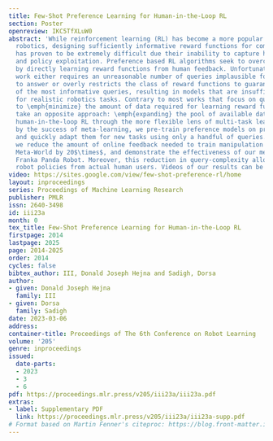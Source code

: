 ```yaml
---
title: Few-Shot Preference Learning for Human-in-the-Loop RL
section: Poster
openreview: IKC5TfXLuW0
abstract: 'While reinforcement learning (RL) has become a more popular approach for
  robotics, designing sufficiently informative reward functions for complex tasks
  has proven to be extremely difficult due their inability to capture human intent
  and policy exploitation. Preference based RL algorithms seek to overcome these challenges
  by directly learning reward functions from human feedback. Unfortunately, prior
  work either requires an unreasonable number of queries implausible for any human
  to answer or overly restricts the class of reward functions to guarantee the elicitation
  of the most informative queries, resulting in models that are insufficiently expressive
  for realistic robotics tasks. Contrary to most works that focus on query selection
  to \emph{minimize} the amount of data required for learning reward functions, we
  take an opposite approach: \emph{expanding} the pool of available data by viewing
  human-in-the-loop RL through the more flexible lens of multi-task learning. Motivated
  by the success of meta-learning, we pre-train preference models on prior task data
  and quickly adapt them for new tasks using only a handful of queries. Empirically,
  we reduce the amount of online feedback needed to train manipulation policies in
  Meta-World by 20$\times$, and demonstrate the effectiveness of our method on a real
  Franka Panda Robot. Moreover, this reduction in query-complexity allows us to train
  robot policies from actual human users. Videos of our results can be found at https://sites.google.com/view/few-shot-preference-rl/home.'
video: https://sites.google.com/view/few-shot-preference-rl/home
layout: inproceedings
series: Proceedings of Machine Learning Research
publisher: PMLR
issn: 2640-3498
id: iii23a
month: 0
tex_title: Few-Shot Preference Learning for Human-in-the-Loop RL
firstpage: 2014
lastpage: 2025
page: 2014-2025
order: 2014
cycles: false
bibtex_author: III, Donald Joseph Hejna and Sadigh, Dorsa
author:
- given: Donald Joseph Hejna
  family: III
- given: Dorsa
  family: Sadigh
date: 2023-03-06
address:
container-title: Proceedings of The 6th Conference on Robot Learning
volume: '205'
genre: inproceedings
issued:
  date-parts:
  - 2023
  - 3
  - 6
pdf: https://proceedings.mlr.press/v205/iii23a/iii23a.pdf
extras:
- label: Supplementary PDF
  link: https://proceedings.mlr.press/v205/iii23a/iii23a-supp.pdf
# Format based on Martin Fenner's citeproc: https://blog.front-matter.io/posts/citeproc-yaml-for-bibliographies/
---
```

